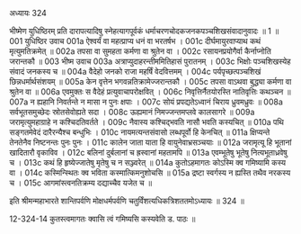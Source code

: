 अध्यायः 324

भीष्मेण युधिष्ठिरम् प्रति दारापत्यादिषु स्नेहत्यागपूर्वकं धर्माचरणचोदकजनकपञ्चशिखसंवादानुवादः ॥ 1 ॥
001	युधिष्ठिर उवाच 
001a	ऐश्वर्यं वा महत्प्राप्य धनं वा भरतर्षभ ।
001c	दीर्घमायुरवाप्याथ कथं मृत्युमतिक्रमेत् ॥
002a	तपसा वा सुमहता कर्मणा वा श्रुतेन वा ।
002c	रसायनप्रयोगैर्वा कैर्नाप्नोति जरान्तकौ ॥
003	भीष्म उवाच 
003a	अत्राप्युदाहरन्तीममितिहासं पुरातनम् ।
003c	भिक्षोः पञ्चशिखस्येह संवादं जनकस्य च ॥
004a	वैदेहो जनको राजा महर्षिं वेदवित्तमम् ।
004c	पर्यपृच्छत्पञ्चशिखं छिन्नधर्मार्थसंशयम् ॥
005a	केन वृत्तेन भगवन्नतिक्रामेज्जरान्तकौ ।
005c	तपसा वाऽथवा बुद्ध्या कर्मणा वा श्रुतेन वा ॥
006a	एवमुक्तः स वैदेहं प्रत्युवाचापरोक्षवित् ।
006c	निवृत्तिर्नैतयोरस्ति नातिवृत्तिः कथञ्चन ॥
007a	न ह्यहानि निवर्तन्ते न मासा न पुनः क्षपाः ।
007c	सोयं प्रपद्यतेऽध्वानं चिराय ध्रुवमध्रुवः ॥
008a	सर्वभूतसमुच्छेदः स्रोतसेवोह्यते सदा ।
008c	ऊह्यमानं निमज्जन्तमप्लवे कालसागरे ॥
009a	जरामृत्युमहाग्राहे न कश्चिदतिवर्तते ।
009c	नैवास्य कश्चिद्भवति नासौ भवति कस्यचित् ॥
010a	पथि सङ्गतमेवेदं दारैरन्यैश्च बन्धुभिः ।
010c	नायमत्यन्तसंवासो लब्धपूर्वो हि केनचित् ॥
011a	क्षिप्यन्ते तेनतेनैव निष्टनन्तः पुनः पुनः ।
011c	कालेन जाता याता हि वायुनेवाभ्रसञ्चयाः ॥
012a	जरामृत्यू हि भूतानां खादितारौ वृकाविव ।
012c	बलिनां दुर्बलानां च ह्रस्वानां महतामपि ॥
013a	एवम्भूतेषु भूतेषु नित्यभूताध्रवेषु च ।
013c	कथं हि हृष्येज्जातेषु मृतेषु च न सञ्ज्वरेत् ॥
014a	कुतोऽहमागतः कोऽस्मि क्व गमिष्यामि कस्य वा ।
014c	कस्मिन्स्थितः क्व भविता कस्मात्किमनुशोचसि ॥
015a	द्रष्टा स्वर्गस्य न ह्यस्ति तथैव नरकस्य च ।
015c	आगमांस्त्वनतिक्रम्य दद्याच्चैव यजेत च ॥ 

इति श्रीमन्महाभारते शान्तिपर्वणि मोक्षधर्मपर्वणि चतुर्विंशत्यधिकत्रिशततमोऽध्यायः ॥ 324 ॥

12-324-14 कुतस्त्वमागतः क्वासि त्वं गमिष्यसि कस्यवेति ड. पाठः ॥

